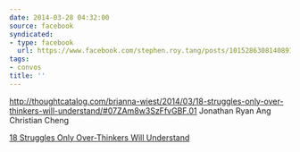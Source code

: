 ```yaml
---
date: 2014-03-28 04:32:00
source: facebook
syndicated:
- type: facebook
  url: https://www.facebook.com/stephen.roy.tang/posts/10152863081408912
tags:
- convos
title: ''
---
```


http://thoughtcatalog.com/brianna-wiest/2014/03/18-struggles-only-over-thinkers-will-understand/#07ZAm8w3SzFfvGBF.01 Jonathan Ryan Ang Christian Cheng

[18 Struggles Only Over-Thinkers Will Understand](http://thoughtcatalog.com/brianna-wiest/2014/03/18-struggles-only-over-thinkers-will-understand/)